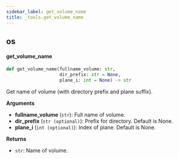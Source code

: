 ```yaml
---
sidebar_label: get_volume_name
title: _tools.get_volume_name
---
```


## os

#### get\_volume\_name

```python
def get_volume_name(fullname_volume: str,
                    dir_prefix: str = None,
                    plane_i: int = None) -> str
```

Get name of volume (with directory prefix and plane suffix).

**Arguments**

* **fullname_volume** (`str`): Full name of volume.
* **dir_prefix** (`str (optional)`): Prefix for directory. Default is None.
* **plane_i** (`int (optional)`): Index of plane. Default is None.

**Returns**

* `str`: Name of volume.

